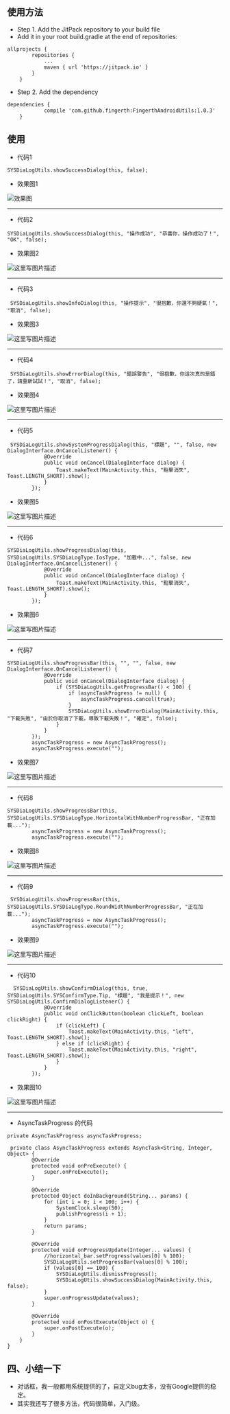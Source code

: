 ## 使用方法
- Step 1. Add the JitPack repository to your build file
- Add it in your root build.gradle at the end of repositories:
```
allprojects {
		repositories {
			...
			maven { url 'https://jitpack.io' }
		}
	}
```
- Step 2. Add the dependency
```
dependencies {
	        compile 'com.github.fingerth:FingerthAndroidUtils:1.0.3'
	}
```
	

## 使用 ##
- 代码1
 
```
SYSDiaLogUtils.showSuccessDialog(this, false);
```

- 效果图1 


![效果图](https://github.com/fingerth/FingerthAndroidUtils/blob/master/pic/pro_01.jpg)


----------


- 代码2

```
SYSDiaLogUtils.showSuccessDialog(this, "操作成功", "恭喜你，操作成功了！", "OK", false);
```

- 效果图2

![这里写图片描述](https://github.com/fingerth/FingerthAndroidUtils/blob/master/pic/pro_02.jpg)

----------
- 代码3

```
 SYSDiaLogUtils.showInfoDialog(this, "操作提示", "很抱歉，你還不夠硬氣！", "取消", false);
```

- 效果图3

![这里写图片描述](https://github.com/fingerth/FingerthAndroidUtils/blob/master/pic/pro_03.jpg)

----------
- 代码4

```
 SYSDiaLogUtils.showErrorDialog(this, "錯誤警告", "很抱歉，你這次真的是錯了，請重新試試！", "取消", false);
```

- 效果图4

![这里写图片描述](https://github.com/fingerth/FingerthAndroidUtils/blob/master/pic/pro_04.jpg)

----------
- 代码5

```
 SYSDiaLogUtils.showSystemProgressDialog(this, "標題", "", false, new DialogInterface.OnCancelListener() {
            @Override
            public void onCancel(DialogInterface dialog) {
                Toast.makeText(MainActivity.this, "點擊消失", Toast.LENGTH_SHORT).show();
            }
        });
```

- 效果图5

![这里写图片描述](https://github.com/fingerth/FingerthAndroidUtils/blob/master/pic/pro_05.jpg)

----------
- 代码6

```
SYSDiaLogUtils.showProgressDialog(this, SYSDiaLogUtils.SYSDiaLogType.IosType, "加載中...", false, new DialogInterface.OnCancelListener() {
            @Override
            public void onCancel(DialogInterface dialog) {
                Toast.makeText(MainActivity.this, "點擊消失", Toast.LENGTH_SHORT).show();
            }
        });
```

- 效果图6

![这里写图片描述](https://github.com/fingerth/FingerthAndroidUtils/blob/master/pic/pro_06.jpg)

----------
- 代码7

```
SYSDiaLogUtils.showProgressBar(this, "", "", false, new DialogInterface.OnCancelListener() {
            @Override
            public void onCancel(DialogInterface dialog) {
                if (SYSDiaLogUtils.getProgressBar() < 100) {
                    if (asyncTaskProgress != null) {
                        asyncTaskProgress.cancel(true);
                    }
                    SYSDiaLogUtils.showErrorDialog(MainActivity.this, "下載失敗", "由於你取消了下載，導致下載失敗！", "確定", false);
                }
            }
        });
        asyncTaskProgress = new AsyncTaskProgress();
        asyncTaskProgress.execute("");
```

- 效果图7

![这里写图片描述](https://github.com/fingerth/FingerthAndroidUtils/blob/master/pic/pro_07.jpg)

----------
- 代码8

```
SYSDiaLogUtils.showProgressBar(this, SYSDiaLogUtils.SYSDiaLogType.HorizontalWithNumberProgressBar, "正在加載...");
        asyncTaskProgress = new AsyncTaskProgress();
        asyncTaskProgress.execute("");
```

- 效果图8

![这里写图片描述](https://github.com/fingerth/FingerthAndroidUtils/blob/master/pic/pro_08.jpg)

----------
- 代码9

```
 SYSDiaLogUtils.showProgressBar(this, SYSDiaLogUtils.SYSDiaLogType.RoundWidthNumberProgressBar, "正在加載...");
        asyncTaskProgress = new AsyncTaskProgress();
        asyncTaskProgress.execute("");
```

- 效果图9

![这里写图片描述](https://github.com/fingerth/FingerthAndroidUtils/blob/master/pic/pro_09.jpg)

----------
- 代码10

```
  SYSDiaLogUtils.showConfirmDialog(this, true, SYSDiaLogUtils.SYSConfirmType.Tip, "標題", "我是提示！", new SYSDiaLogUtils.ConfirmDialogListener() {
            @Override
            public void onClickButton(boolean clickLeft, boolean clickRight) {
                if (clickLeft) {
                    Toast.makeText(MainActivity.this, "left", Toast.LENGTH_SHORT).show();
                } else if (clickRight) {
                    Toast.makeText(MainActivity.this, "right", Toast.LENGTH_SHORT).show();
                }
            }
        });
```

- 效果图10

![这里写图片描述](https://github.com/fingerth/FingerthAndroidUtils/blob/master/pic/pro_10.jpg)


----------
- AsyncTaskProgress 的代码

```
private AsyncTaskProgress asyncTaskProgress;

 private class AsyncTaskProgress extends AsyncTask<String, Integer, Object> {
        @Override
        protected void onPreExecute() {
            super.onPreExecute();
        }

        @Override
        protected Object doInBackground(String... params) {
            for (int i = 0; i < 100; i++) {
                SystemClock.sleep(50);
                publishProgress(i + 1);
            }
            return params;
        }

        @Override
        protected void onProgressUpdate(Integer... values) {
            //horizontal_bar.setProgress(values[0] % 100);
            SYSDiaLogUtils.setProgressBar(values[0] % 100);
            if (values[0] == 100) {
                SYSDiaLogUtils.dismissProgress();
                SYSDiaLogUtils.showSuccessDialog(MainActivity.this, false);
            }
            super.onProgressUpdate(values);
        }

        @Override
        protected void onPostExecute(Object o) {
            super.onPostExecute(o);
        }
    }
}
```
## 四、小结一下 ##
- 对话框，我一般都用系统提供的了，自定义bug太多，没有Google提供的稳定。
- 其实我还写了很多方法，代码很简单，入门级。
